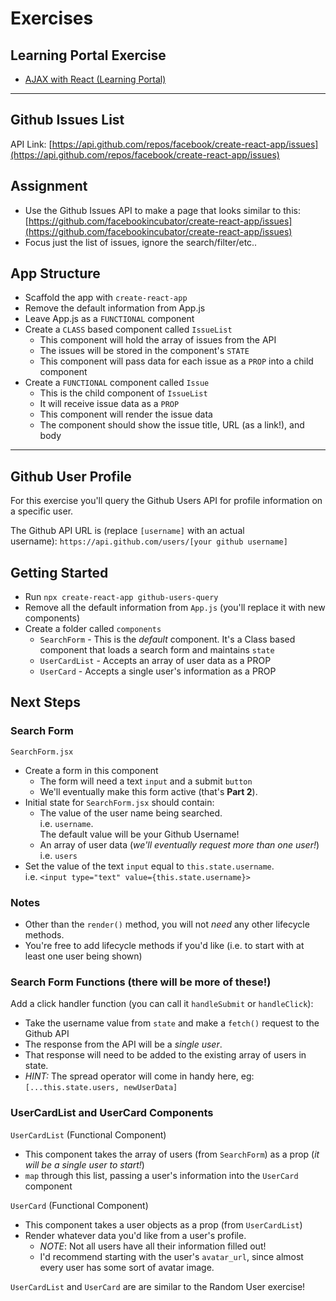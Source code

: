 # Exercises

## Learning Portal Exercise

* [AJAX with React (Learning Portal)](https://learn.digitalcrafts.com/immersive/lessons/full-stack-frameworks/ajax-with-react/#learning-objectives)

---

## Github Issues List

API Link: [https://api.github.com/repos/facebook/create-react-app/issues](https://api.github.com/repos/facebook/create-react-app/issues)

## Assignment

* Use the Github Issues API to make a page that looks similar to this: [https://github.com/facebookincubator/create-react-app/issues](https://github.com/facebookincubator/create-react-app/issues)
* Focus just the list of issues, ignore the search/filter/etc..

## App Structure

* Scaffold the app with `create-react-app`
* Remove the default information from App.js
* Leave App.js as a `FUNCTIONAL` component
* Create a `CLASS` based component called `IssueList`
  * This component will hold the array of issues from the API
  * The issues will be stored in the component's `STATE`
  * This component will pass data for each issue as a `PROP` into a child component
* Create a `FUNCTIONAL` component called `Issue`
  * This is the child component of `IssueList`
  * It will receive issue data as a `PROP`
  * This component will render the issue data 
  * The component should show the issue title, URL (as a link!), and body

---

## Github User Profile

For this exercise you'll query the Github Users API for profile information on a specific user.

The Github API URL is (replace `[username]` with an actual username): `https://api.github.com/users/[your github username]`

## Getting Started

* Run `npx create-react-app github-users-query`
* Remove all the default information from `App.js` (you'll replace it with new components)
* Create a folder called `components`
  * `SearchForm` - This is the _default_ component. It's a Class based component that loads a search form and maintains `state`
  * `UserCardList` - Accepts an array of user data as a PROP
  * `UserCard` - Accepts a single user's information as a PROP

## Next Steps

### Search Form

`SearchForm.jsx`

* Create a form in this component
  * The form will need a text `input` and a submit `button`
  * We'll eventually make this form active (that's __Part 2__).
* Initial state for `SearchForm.jsx` should contain:
  * The value of the user name being searched.<br/>i.e. `username`. <br/>The default value will be your Github Username!
  * An array of user data (_we'll eventually request more than one user!_)<br/>i.e. `users`
* Set the value of the text `input` equal to `this.state.username`.  <br/>i.e. `<input type="text" value={this.state.username}>`

### Notes

* Other than the `render()` method, you will not _need_ any other lifecycle methods.
* You're free to add lifecycle methods if you'd like (i.e. to start with at least one user being shown)

### Search Form Functions (there will be more of these!)

Add a click handler function (you can call it `handleSubmit` or `handleClick`):

* Take the username value from `state` and make a `fetch()` request to the Github API
* The response from the API will be a _single user_.
* That response will need to be added to the existing array of users in state.
* _HINT:_ The spread operator will come in handy here, eg: `[...this.state.users, newUserData]`

### UserCardList and UserCard Components

`UserCardList` (Functional Component)

* This component takes the array of users (from `SearchForm`) as a prop (_it will be a single user to start!_)
* `map` through this list, passing a user's information into the `UserCard` component

`UserCard` (Functional Component)

* This component takes a user objects as a prop (from `UserCardList`)
* Render whatever data you'd like from a user's profile.
  * _NOTE_: Not all users have all their information filled out!
  * I'd recommend starting with the user's `avatar_url`, since almost every user has some sort of avatar image.

`UserCardList` and `UserCard` are are similar to the Random User exercise!
